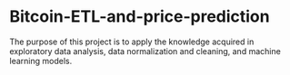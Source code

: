 # Bitcoin-ETL-and-price-prediction
The purpose of this project is to apply the knowledge acquired in exploratory data analysis, data normalization and cleaning, and machine learning models.
